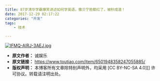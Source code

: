 ```yaml
---
title: 87岁清华学霸爆笑讲述如何学英语，撒贝宁脸都红了，被秒成渣！
date: 2017-12-29 02:17:22
categories: "开发"
tags:
	- 技术

---
```


[![IFMQ-AIRJ-3AEJ.jpg][]][IFMQ-AIRJ-3AEJ.jpg 1]


[IFMQ-AIRJ-3AEJ.jpg]: /pro/os/crawler/IFMQ-AIRJ-3AEJ.jpg
[IFMQ-AIRJ-3AEJ.jpg 1]: /pro/os/crawler/2AYI-NMQY-R6ZM.mp4
 *  **原文作者：** 诚娱乐
 *  **原文链接：** https://www.toutiao.com/item/6501948358247055885/
 *  **版权声明：** 本博客所有文章除特别声明外，均采用 [CC BY-NC-SA 4.0][] 许可协议。转载请注明出处。